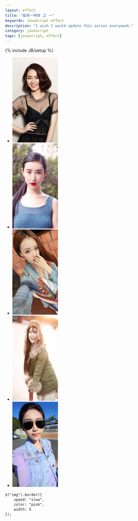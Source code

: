 ```yaml
---
layout: effect
title: "每周一特效 之 一"
keywords: JavaScript effect
description: "I wish I would update this series everyweek."
category: javascript
tags: [javascript, effect]
---
```

{% include JB/setup %}

<!-- more -->

<ul class="border">
	<li><img src="/assets/images/javascript-effect/IMG_0161.JPG" width="150" height="280" /></li>
	<li><img src="/assets/images/javascript-effect/IMG_0201.JPG" width="150" height="280" /></li>
	<li><img src="/assets/images/javascript-effect/IMG_0263.JPG" width="150" height="280" /></li>
	<li><img src="/assets/images/javascript-effect/IMG_0272.JPG" width="150" height="280" /></li>
	<li><img src="/assets/images/javascript-effect/IMG_0314.JPG" width="150" height="280" /></li>
</ul>

```
$("img").border({
	speed: "slow",
	color: "pink",
	width: 5
});
```
